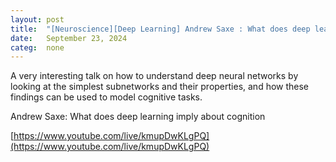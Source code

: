 ```yaml
---
layout: post
title:  "[Neuroscience][Deep Learning] Andrew Saxe : What does deep learning imply about cognition"
date:   September 23, 2024
categ:  none
---
```






A very interesting talk on how to understand deep neural networks by looking at the simplest subnetworks and their properties, and how these findings can be used to model cognitive tasks.

Andrew Saxe: What does deep learning imply about cognition

[https://www.youtube.com/live/kmupDwKLgPQ](https://www.youtube.com/live/kmupDwKLgPQ)



 

